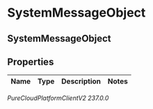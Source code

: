 # SystemMessageObject

## SystemMessageObject

## Properties

|Name | Type | Description | Notes|
|------------ | ------------- | ------------- | -------------|



_PureCloudPlatformClientV2 237.0.0_
